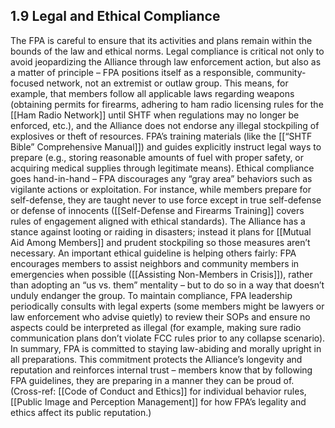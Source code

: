 ## 1.9 Legal and Ethical Compliance

  

The FPA is careful to ensure that its activities and plans remain within the bounds of the law and ethical norms. Legal compliance is critical not only to avoid jeopardizing the Alliance through law enforcement action, but also as a matter of principle – FPA positions itself as a responsible, community-focused network, not an extremist or outlaw group. This means, for example, that members follow all applicable laws regarding weapons (obtaining permits for firearms, adhering to ham radio licensing rules for the [[Ham Radio Network]] until SHTF when regulations may no longer be enforced, etc.), and the Alliance does not endorse any illegal stockpiling of explosives or theft of resources. FPA’s training materials (like the [[“SHTF Bible” Comprehensive Manual]]) and guides explicitly instruct legal ways to prepare (e.g., storing reasonable amounts of fuel with proper safety, or acquiring medical supplies through legitimate means). Ethical compliance goes hand-in-hand – FPA discourages any “gray area” behaviors such as vigilante actions or exploitation. For instance, while members prepare for self-defense, they are taught never to use force except in true self-defense or defense of innocents ([[Self-Defense and Firearms Training]] covers rules of engagement aligned with ethical standards). The Alliance has a stance against looting or raiding in disasters; instead it plans for [[Mutual Aid Among Members]] and prudent stockpiling so those measures aren’t necessary. An important ethical guideline is helping others fairly: FPA encourages members to assist neighbors and community members in emergencies when possible ([[Assisting Non-Members in Crisis]]), rather than adopting an “us vs. them” mentality – but to do so in a way that doesn’t unduly endanger the group. To maintain compliance, FPA leadership periodically consults with legal experts (some members might be lawyers or law enforcement who advise quietly) to review their SOPs and ensure no aspects could be interpreted as illegal (for example, making sure radio communication plans don’t violate FCC rules prior to any collapse scenario). In summary, FPA is committed to staying law-abiding and morally upright in all preparations. This commitment protects the Alliance’s longevity and reputation and reinforces internal trust – members know that by following FPA guidelines, they are preparing in a manner they can be proud of. (Cross-ref: [[Code of Conduct and Ethics]] for individual behavior rules, [[Public Image and Perception Management]] for how FPA’s legality and ethics affect its public reputation.)